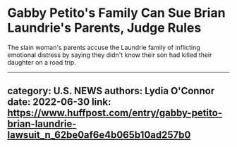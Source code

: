 # Gabby Petito's Family Can Sue Brian Laundrie's Parents, Judge Rules

The slain woman's parents accuse the Laundrie family of inflicting emotional distress by saying they didn't know their son had killed their daughter on a road trip.

---
category: U.S. NEWS
authors: Lydia O'Connor
date: 2022-06-30
link: https://www.huffpost.com/entry/gabby-petito-brian-laundrie-lawsuit_n_62be0af6e4b065b10ad257b0
---
